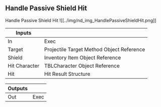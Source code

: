 ## Handle Passive Shield Hit
Handle Passive Shield Hit
![[../img/nd_img_HandlePassiveShieldHit.png]]

|Inputs||
|--|--|
| In | Exec |
| Target | Projectile Target Method Object Reference |
| Shield | Inventory Item Object Reference |
| Hit Character | TBLCharacter Object Reference |
| Hit | Hit Result Structure |

|Outputs||
|--|--|
| Out | Exec |
